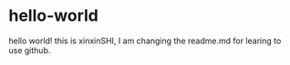 # hello-world

hello world! this is xinxinSHI, I am  changing the readme.md for learing to use github.
